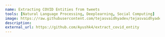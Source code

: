 ```yaml
---
name: Extracting COVID Entities from tweets
tools: [Natural Language Processing, Deeplearning, Social Computing]
image: https://raw.githubusercontent.com/tejasvaidhyadev/tejasvaidhyadev.github.io/master/_images/covid_extract.png
description: 
external_url: https://github.com/Ayushk4/extract_covid_entity
---
```

